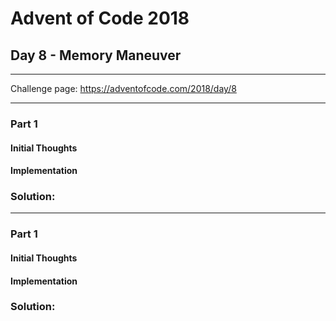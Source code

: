 # Advent of Code 2018
## Day 8 - Memory Maneuver
---
Challenge page: https://adventofcode.com/2018/day/8

---
### Part 1
#### Initial Thoughts
#### Implementation
### Solution:
---
### Part 1
#### Initial Thoughts
#### Implementation
### Solution:
